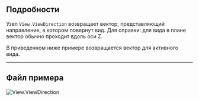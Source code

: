 ## Подробности
Узел `View.ViewDirection` возвращает вектор, представляющий направление, в котором повернут вид. Для справки: для вида в плане вектор обычно проходит вдоль оси Z.

В приведенном ниже примере возвращается вектор для активного вида.
___
## Файл примера

![View.ViewDirection](./Revit.Elements.Views.View.ViewDirection_img.jpg)
